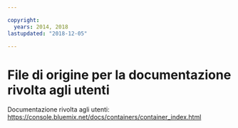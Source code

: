 ```yaml
---

copyright:
  years: 2014, 2018
lastupdated: "2018-12-05"

---
```



# File di origine per la documentazione rivolta agli utenti

Documentazione rivolta agli utenti: https://console.bluemix.net/docs/containers/container_index.html


